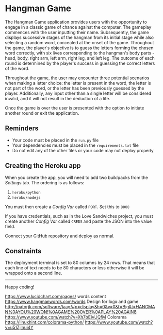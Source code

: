 # Hangman Game

The Hangman Game application provides users with the opportunity to engage in a classic game of chance against the computer. The gameplay commences with the user inputting their name. Subsequently, the game displays successive stages of the hangman from its initial stage while also selecting a random word, concealed at the onset of the game. Throughout the game, the player's objective is to guess the letters forming the chosen word correctly, with six lives corresponding to the hangman's body parts - head, body, right arm, left arm, right leg, and left leg. The outcome of each round is determined by the player's success in guessing the correct letters of the word.

Throughout the game, the user may encounter three potential scenarios when making a letter choice: the letter is present in the word, the letter is not part of the word, or the letter has been previously guessed by the player. Additionally, any input other than a single letter will be considered invalid, and it will not result in the deduction of a life.

Once the game is over the user is presented with the option to initiate another round or exit the application.


## Reminders

- Your code must be placed in the `run.py` file
- Your dependencies must be placed in the `requirements.txt` file
- Do not edit any of the other files or your code may not deploy properly

## Creating the Heroku app

When you create the app, you will need to add two buildpacks from the _Settings_ tab. The ordering is as follows:

1. `heroku/python`
2. `heroku/nodejs`

You must then create a _Config Var_ called `PORT`. Set this to `8000`

If you have credentials, such as in the Love Sandwiches project, you must create another _Config Var_ called `CREDS` and paste the JSON into the value field.

Connect your GitHub repository and deploy as normal.

## Constraints

The deployment terminal is set to 80 columns by 24 rows. That means that each line of text needs to be 80 characters or less otherwise it will be wrapped onto a second line.

---

Happy coding!

https://www.lucidchart.com/pages/
words content
https://www.hangmanwords.com/words
Design for logo and game 
http://patorjk.com/software/taag/#p=display&h=0&v=0&f=Big&t=HANGMAN%0AYOU%20WON!%0AGAME%20OVER%0APLAY%20AGAINß
https://www.youtube.com/watch?v=Xh7bEIvUQfM
Colorama
https://linuxhint.com/colorama-python/
https://www.youtube.com/watch?v=u51Zjlnui4Y
